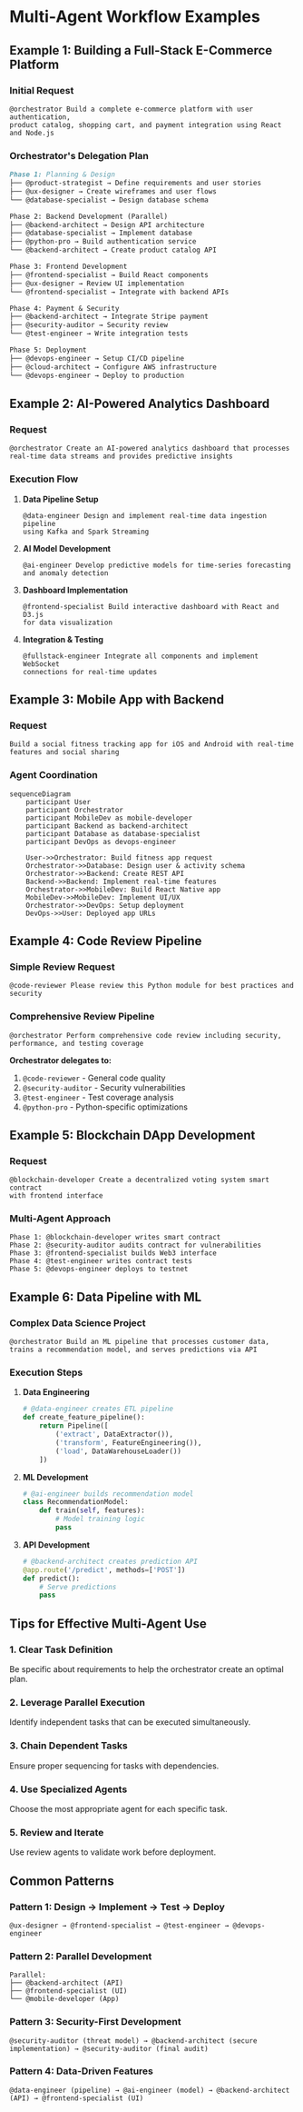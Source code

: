 # Multi-Agent Workflow Examples

## Example 1: Building a Full-Stack E-Commerce Platform

### Initial Request
```
@orchestrator Build a complete e-commerce platform with user authentication, 
product catalog, shopping cart, and payment integration using React and Node.js
```

### Orchestrator's Delegation Plan

```markdown
Phase 1: Planning & Design
├── @product-strategist → Define requirements and user stories
├── @ux-designer → Create wireframes and user flows
└── @database-specialist → Design database schema

Phase 2: Backend Development (Parallel)
├── @backend-architect → Design API architecture
├── @database-specialist → Implement database
├── @python-pro → Build authentication service
└── @backend-architect → Create product catalog API

Phase 3: Frontend Development
├── @frontend-specialist → Build React components
├── @ux-designer → Review UI implementation
└── @frontend-specialist → Integrate with backend APIs

Phase 4: Payment & Security
├── @backend-architect → Integrate Stripe payment
├── @security-auditor → Security review
└── @test-engineer → Write integration tests

Phase 5: Deployment
├── @devops-engineer → Setup CI/CD pipeline
├── @cloud-architect → Configure AWS infrastructure
└── @devops-engineer → Deploy to production
```

## Example 2: AI-Powered Analytics Dashboard

### Request
```
@orchestrator Create an AI-powered analytics dashboard that processes 
real-time data streams and provides predictive insights
```

### Execution Flow

1. **Data Pipeline Setup**
   ```
   @data-engineer Design and implement real-time data ingestion pipeline 
   using Kafka and Spark Streaming
   ```

2. **AI Model Development**
   ```
   @ai-engineer Develop predictive models for time-series forecasting 
   and anomaly detection
   ```

3. **Dashboard Implementation**
   ```
   @frontend-specialist Build interactive dashboard with React and D3.js 
   for data visualization
   ```

4. **Integration & Testing**
   ```
   @fullstack-engineer Integrate all components and implement WebSocket 
   connections for real-time updates
   ```

## Example 3: Mobile App with Backend

### Request
```
Build a social fitness tracking app for iOS and Android with real-time 
features and social sharing
```

### Agent Coordination

```mermaid
sequenceDiagram
    participant User
    participant Orchestrator
    participant MobileDev as mobile-developer
    participant Backend as backend-architect
    participant Database as database-specialist
    participant DevOps as devops-engineer
    
    User->>Orchestrator: Build fitness app request
    Orchestrator->>Database: Design user & activity schema
    Orchestrator->>Backend: Create REST API
    Backend->>Backend: Implement real-time features
    Orchestrator->>MobileDev: Build React Native app
    MobileDev->>MobileDev: Implement UI/UX
    Orchestrator->>DevOps: Setup deployment
    DevOps->>User: Deployed app URLs
```

## Example 4: Code Review Pipeline

### Simple Review Request
```
@code-reviewer Please review this Python module for best practices and security
```

### Comprehensive Review Pipeline
```
@orchestrator Perform comprehensive code review including security, 
performance, and testing coverage
```

**Orchestrator delegates to:**
1. `@code-reviewer` - General code quality
2. `@security-auditor` - Security vulnerabilities
3. `@test-engineer` - Test coverage analysis
4. `@python-pro` - Python-specific optimizations

## Example 5: Blockchain DApp Development

### Request
```
@blockchain-developer Create a decentralized voting system smart contract 
with frontend interface
```

### Multi-Agent Approach
```
Phase 1: @blockchain-developer writes smart contract
Phase 2: @security-auditor audits contract for vulnerabilities
Phase 3: @frontend-specialist builds Web3 interface
Phase 4: @test-engineer writes contract tests
Phase 5: @devops-engineer deploys to testnet
```

## Example 6: Data Pipeline with ML

### Complex Data Science Project
```
@orchestrator Build an ML pipeline that processes customer data, 
trains a recommendation model, and serves predictions via API
```

### Execution Steps

1. **Data Engineering**
   ```python
   # @data-engineer creates ETL pipeline
   def create_feature_pipeline():
       return Pipeline([
           ('extract', DataExtractor()),
           ('transform', FeatureEngineering()),
           ('load', DataWarehouseLoader())
       ])
   ```

2. **ML Development**
   ```python
   # @ai-engineer builds recommendation model
   class RecommendationModel:
       def train(self, features):
           # Model training logic
           pass
   ```

3. **API Development**
   ```python
   # @backend-architect creates prediction API
   @app.route('/predict', methods=['POST'])
   def predict():
       # Serve predictions
       pass
   ```

## Tips for Effective Multi-Agent Use

### 1. Clear Task Definition
Be specific about requirements to help the orchestrator create an optimal plan.

### 2. Leverage Parallel Execution
Identify independent tasks that can be executed simultaneously.

### 3. Chain Dependent Tasks
Ensure proper sequencing for tasks with dependencies.

### 4. Use Specialized Agents
Choose the most appropriate agent for each specific task.

### 5. Review and Iterate
Use review agents to validate work before deployment.

## Common Patterns

### Pattern 1: Design → Implement → Test → Deploy
```
@ux-designer → @frontend-specialist → @test-engineer → @devops-engineer
```

### Pattern 2: Parallel Development
```
Parallel:
├── @backend-architect (API)
├── @frontend-specialist (UI)
└── @mobile-developer (App)
```

### Pattern 3: Security-First Development
```
@security-auditor (threat model) → @backend-architect (secure implementation) → @security-auditor (final audit)
```

### Pattern 4: Data-Driven Features
```
@data-engineer (pipeline) → @ai-engineer (model) → @backend-architect (API) → @frontend-specialist (UI)
```